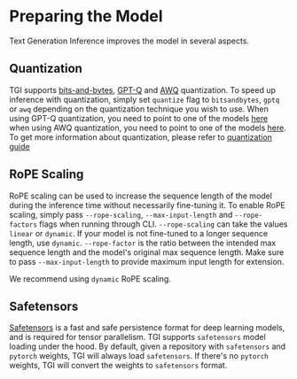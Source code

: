 # Preparing the Model

Text Generation Inference improves the model in several aspects. 

## Quantization

TGI supports [bits-and-bytes](https://github.com/TimDettmers/bitsandbytes#bitsandbytes), [GPT-Q](https://arxiv.org/abs/2210.17323) and [AWQ](https://arxiv.org/abs/2306.00978) quantization. To speed up inference with quantization, simply set `quantize` flag to `bitsandbytes`, `gptq` or `awq` depending on the quantization technique you wish to use. When using GPT-Q quantization, you need to point to one of the models [here](https://huggingface.co/models?search=gptq) when using AWQ quantization, you need to point to one of the models [here](https://huggingface.co/models?search=awq). To get more information about quantization, please refer to [quantization guide](./../conceptual/quantization)


## RoPE Scaling

RoPE scaling can be used to increase the sequence length of the model during the inference time without necessarily fine-tuning it. To enable RoPE scaling, simply pass `--rope-scaling`, `--max-input-length` and `--rope-factors` flags when running through CLI. `--rope-scaling` can take the values `linear` or `dynamic`. If your model is not fine-tuned to a longer sequence length, use `dynamic`. `--rope-factor` is the ratio between the intended max sequence length and the model's original max sequence length. Make sure to pass `--max-input-length` to provide maximum input length for extension. 

<Tip>

We recommend using `dynamic` RoPE scaling.

</Tip>

## Safetensors

[Safetensors](https://github.com/huggingface/safetensors) is a fast and safe persistence format for deep learning models, and is required for tensor parallelism. TGI supports `safetensors` model loading under the hood. By default, given a repository with `safetensors` and `pytorch` weights, TGI will always load `safetensors`. If there's no `pytorch` weights, TGI will convert the weights to `safetensors` format. 
